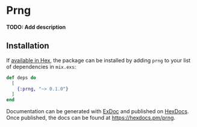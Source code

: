 # Prng

**TODO: Add description**

## Installation

If [available in Hex](https://hex.pm/docs/publish), the package can be installed
by adding `prng` to your list of dependencies in `mix.exs`:

```elixir
def deps do
  [
    {:prng, "~> 0.1.0"}
  ]
end
```

Documentation can be generated with [ExDoc](https://github.com/elixir-lang/ex_doc)
and published on [HexDocs](https://hexdocs.pm). Once published, the docs can
be found at <https://hexdocs.pm/prng>.

